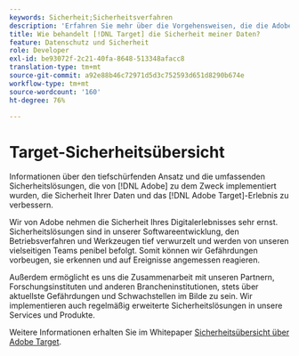 ```yaml
---
keywords: Sicherheit;Sicherheitsverfahren
description: 'Erfahren Sie mehr über die Vorgehensweisen, die die Adobe zur Erhöhung der Sicherheit Ihrer Daten und Adoben verwendet. [!DNL Target] experience. Download the Adobe [!DNL Target] '
title: Wie behandelt [!DNL Target] die Sicherheit meiner Daten?
feature: Datenschutz und Sicherheit
role: Developer
exl-id: be93072f-2c21-40fa-8648-513348afacc8
translation-type: tm+mt
source-git-commit: a92e88b46c72971d5d3c752593d651d8290b674e
workflow-type: tm+mt
source-wordcount: '160'
ht-degree: 76%

---
```


# Target-Sicherheitsübersicht

Informationen über den tiefschürfenden Ansatz und die umfassenden Sicherheitslösungen, die von [!DNL Adobe] zu dem Zweck implementiert wurden, die Sicherheit Ihrer Daten und das [!DNL Adobe Target]-Erlebnis zu verbessern.

Wir von Adobe nehmen die Sicherheit Ihres Digitalerlebnisses sehr ernst. Sicherheitslösungen sind in unserer Softwareentwicklung, den Betriebsverfahren und Werkzeugen tief verwurzelt und werden von unseren vielseitigen Teams penibel befolgt. Somit können wir Gefährdungen vorbeugen, sie erkennen und auf Ereignisse angemessen reagieren.

Außerdem ermöglicht es uns die Zusammenarbeit mit unseren Partnern, Forschungsinstituten und anderen Brancheninstitutionen, stets über aktuellste Gefährdungen und Schwachstellen im Bilde zu sein. Wir implementieren auch regelmäßig erweiterte Sicherheitslösungen in unsere Services und Produkte.

Weitere Informationen erhalten Sie im Whitepaper [Sicherheitsübersicht über Adobe Target](https://www.adobe.com/content/dam/cc/en/security/pdfs/AdobeTargetSecurityOverview.pdf).
